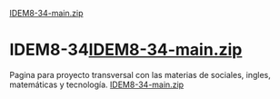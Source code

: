 [IDEM8-34-main.zip](https://github.com/cuscuz1/IDEM8-34/files/11235399/IDEM8-34-main.zip)
# IDEM8-34[IDEM8-34-main.zip](https://github.com/cuscuz1/IDEM8-34/files/11227619/IDEM8-34-main.zip)

Pagina para proyecto transversal con las materias de sociales, ingles, matemáticas y tecnología.
[IDEM8-34-main.zip](https://github.com/cuscuz1/IDEM8-34/files/11212141/IDEM8-34-main.zip)
